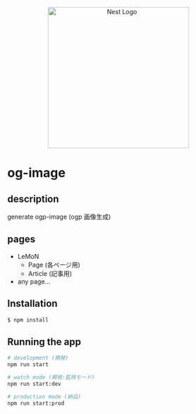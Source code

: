 <p align="center">
  <a href="http://nestjs.com/" target="blank"><img src="https://nestjs.com/img/logo_text.svg" width="320" alt="Nest Logo" /></a>
</p>

# og-image

## description

generate ogp-image (ogp 画像生成)

## pages

- LeMoN
  - Page (各ページ用)
  - Article (記事用)
- any page...

## Installation

```bash
$ npm install
```

## Running the app

```bash
# development (開発)
npm run start

# watch mode (開発:監視モード)
npm run start:dev

# production mode (納品)
npm run start:prod
```
